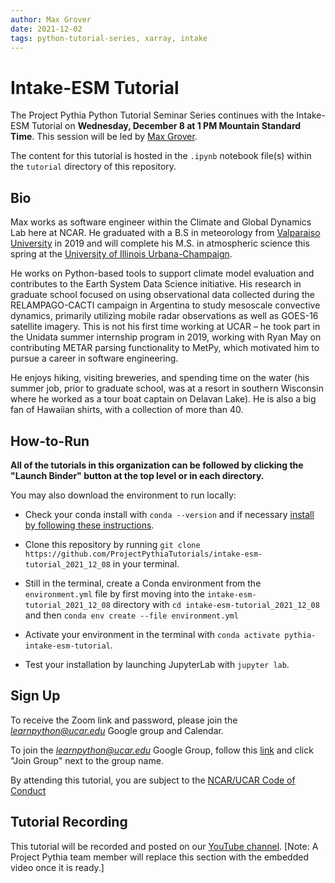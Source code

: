 ```yaml
---
author: Max Grover
date: 2021-12-02
tags: python-tutorial-series, xarray, intake
---
```


# Intake-ESM Tutorial

The Project Pythia Python Tutorial Seminar Series continues with the Intake-ESM Tutorial on **Wednesday, December 8 at 1 PM Mountain Standard Time**. This session will be led by [Max Grover](https://github.com/mgrover1).

The content for this tutorial is hosted in the `.ipynb` notebook file(s) within the `tutorial` directory of this repository.

## Bio

Max works as software engineer within the Climate and Global Dynamics Lab here at NCAR. He graduated with a B.S in meteorology from [Valparaiso University](https://www.valpo.edu/geography-meteorology/) in 2019 and will complete his M.S. in atmospheric science this spring at the [University of Illinois Urbana-Champaign](https://atmos.illinois.edu/).

He works on Python-based tools to support climate model evaluation and contributes to the Earth System Data Science initiative. His research in graduate school focused on using observational data collected during the RELAMPAGO-CACTI campaign in Argentina to study mesoscale convective dynamics, primarily utilizing mobile radar observations as well as GOES-16 satellite imagery. This is not his first time working at UCAR – he took part in the Unidata summer internship program in 2019, working with Ryan May on contributing METAR parsing functionality to MetPy, which motivated him to pursue a career in software engineering.

He enjoys hiking, visiting breweries, and spending time on the water (his summer job, prior to graduate school, was at a resort in southern Wisconsin where he worked as a tour boat captain on Delavan Lake). He is also a big fan of Hawaiian shirts, with a collection of more than 40.

## How-to-Run

**All of the tutorials in this organization can be followed by clicking the "Launch Binder" button at the top level or in each directory.**

You may also download the environment to run locally:

- Check your conda install with `conda --version` and if necessary [install by following these instructions](https://docs.conda.io/en/latest/miniconda.html).

- Clone this repository by running `git clone https://github.com/ProjectPythiaTutorials/intake-esm-tutorial_2021_12_08` in your terminal.

- Still in the terminal, create a Conda environment from the `environment.yml` file by first moving into the `intake-esm-tutorial_2021_12_08` directory with `cd intake-esm-tutorial_2021_12_08` and then `conda env create --file environment.yml`

- Activate your environment in the terminal with `conda activate pythia-intake-esm-tutorial`.

- Test your installation by launching JupyterLab with `jupyter lab`.

## Sign Up

To receive the Zoom link and password, please join the *learnpython@ucar.edu* Google group and Calendar.

To join the *learnpython@ucar.edu* Google Group, follow this [link](https://groups.google.com/a/ucar.edu/g/learnpython/about) and click "Join Group" next to the group name.

By attending this tutorial, you are subject to the [NCAR/UCAR Code of Conduct](https://www.ucar.edu/who-we-are/ethics-integrity/codes-conduct.)

## Tutorial Recording

This tutorial will be recorded and posted on our [YouTube channel](https://www.youtube.com/channel/UCoZPBqJal5uKpO8ZiwzavCw).
[Note: A Project Pythia team member will replace this section with the embedded video once it is ready.]
